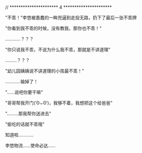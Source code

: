 // ********************** 4 **********************

"不乖！"李悠被愚蠢的一眸兜逼到走投无路，扔下了最后一张不乖牌

"你看到我不乖的时候，没有教我，那你也不乖！"

…………？？？

"你只说我不乖，不说为什么我不乖，那就是不讲道理"

………？？？

"幼儿园姨姨说不讲道理的小孩最不乖！"

…………输掉了！

"……说吧你要干嘛"

"哥哥帮我开门(′ʘ⌄ʘ‵)，我够不着，我想把这个给爸爸"

"………那我帮你送进去"

"偷吃的话就不乖哦"

知道啦…………

李悠物流……使命必达……